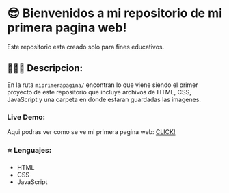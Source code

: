 # 😎 Bienvenidos a mi repositorio de mi primera pagina web!

Este repositorio esta creado solo para fines educativos.

## 🧑🏻‍💻 Descripcion:
En la ruta `miprimerapagina/` encontran lo que viene siendo el primer proyecto de este repositorio que incluye archivos de HTML, CSS, JavaScript y una carpeta en donde estaran guardadas las imagenes.

### Live Demo:
Aqui podras ver como se ve mi primera pagina web: [CLICK!](https://alvaro-neyra.github.io/miprimerapagina/miprimerapagina/index.html)

### ⭐ Lenguajes:
- HTML
- CSS
- JavaScript